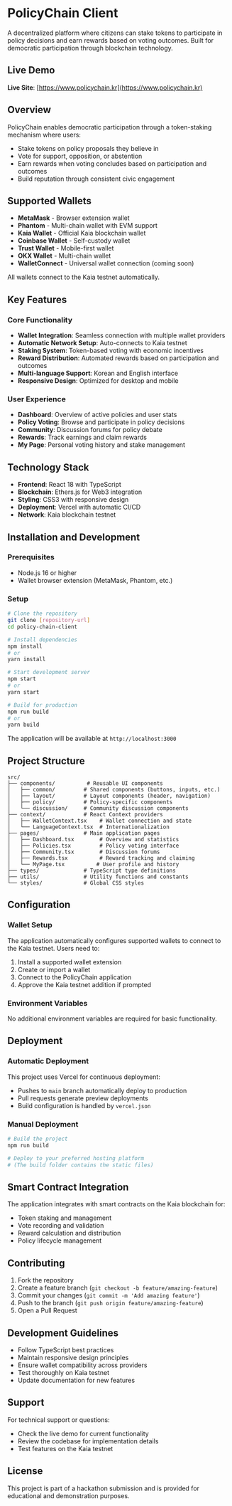 # PolicyChain Client
A decentralized platform where citizens can stake tokens to participate in policy decisions and earn rewards based on voting outcomes. Built for democratic participation through blockchain technology.

## Live Demo
**Live Site**: [https://www.policychain.kr](https://www.policychain.kr)

## Overview
PolicyChain enables democratic participation through a token-staking mechanism where users:
- Stake tokens on policy proposals they believe in
- Vote for support, opposition, or abstention
- Earn rewards when voting concludes based on participation and outcomes
- Build reputation through consistent civic engagement

## Supported Wallets
- **MetaMask** - Browser extension wallet
- **Phantom** - Multi-chain wallet with EVM support
- **Kaia Wallet** - Official Kaia blockchain wallet
- **Coinbase Wallet** - Self-custody wallet
- **Trust Wallet** - Mobile-first wallet
- **OKX Wallet** - Multi-chain wallet
- **WalletConnect** - Universal wallet connection (coming soon)

All wallets connect to the Kaia testnet automatically.

## Key Features
### Core Functionality
- **Wallet Integration**: Seamless connection with multiple wallet providers
- **Automatic Network Setup**: Auto-connects to Kaia testnet
- **Staking System**: Token-based voting with economic incentives
- **Reward Distribution**: Automated rewards based on participation and outcomes
- **Multi-language Support**: Korean and English interface
- **Responsive Design**: Optimized for desktop and mobile

### User Experience
- **Dashboard**: Overview of active policies and user stats
- **Policy Voting**: Browse and participate in policy decisions
- **Community**: Discussion forums for policy debate
- **Rewards**: Track earnings and claim rewards
- **My Page**: Personal voting history and stake management

## Technology Stack
- **Frontend**: React 18 with TypeScript
- **Blockchain**: Ethers.js for Web3 integration
- **Styling**: CSS3 with responsive design
- **Deployment**: Vercel with automatic CI/CD
- **Network**: Kaia blockchain testnet

## Installation and Development
### Prerequisites
- Node.js 16 or higher
- Wallet browser extension (MetaMask, Phantom, etc.)

### Setup
```bash
# Clone the repository
git clone [repository-url]
cd policy-chain-client

# Install dependencies
npm install
# or
yarn install

# Start development server
npm start
# or
yarn start

# Build for production
npm run build
# or
yarn build
```

The application will be available at `http://localhost:3000`

## Project Structure
```
src/
├── components/          # Reusable UI components
│   ├── common/         # Shared components (buttons, inputs, etc.)
│   ├── layout/         # Layout components (header, navigation)
│   ├── policy/         # Policy-specific components
│   └── discussion/     # Community discussion components
├── context/            # React Context providers
│   ├── WalletContext.tsx    # Wallet connection and state
│   └── LanguageContext.tsx  # Internationalization
├── pages/              # Main application pages
│   ├── Dashboard.tsx        # Overview and statistics
│   ├── Policies.tsx         # Policy voting interface
│   ├── Community.tsx        # Discussion forums
│   ├── Rewards.tsx          # Reward tracking and claiming
│   └── MyPage.tsx          # User profile and history
├── types/              # TypeScript type definitions
├── utils/              # Utility functions and constants
└── styles/             # Global CSS styles
```

## Configuration
### Wallet Setup
The application automatically configures supported wallets to connect to the Kaia testnet. Users need to:
1. Install a supported wallet extension
2. Create or import a wallet
3. Connect to the PolicyChain application
4. Approve the Kaia testnet addition if prompted

### Environment Variables
No additional environment variables are required for basic functionality.

## Deployment
### Automatic Deployment
This project uses Vercel for continuous deployment:
- Pushes to `main` branch automatically deploy to production
- Pull requests generate preview deployments
- Build configuration is handled by `vercel.json`

### Manual Deployment
```bash
# Build the project
npm run build

# Deploy to your preferred hosting platform
# (The build folder contains the static files)
```

## Smart Contract Integration
The application integrates with smart contracts on the Kaia blockchain for:
- Token staking and management
- Vote recording and validation
- Reward calculation and distribution
- Policy lifecycle management

## Contributing
1. Fork the repository
2. Create a feature branch (`git checkout -b feature/amazing-feature`)
3. Commit your changes (`git commit -m 'Add amazing feature'`)
4. Push to the branch (`git push origin feature/amazing-feature`)
5. Open a Pull Request

## Development Guidelines
- Follow TypeScript best practices
- Maintain responsive design principles
- Ensure wallet compatibility across providers
- Test thoroughly on Kaia testnet
- Update documentation for new features

## Support
For technical support or questions:
- Check the live demo for current functionality
- Review the codebase for implementation details
- Test features on the Kaia testnet

## License
This project is part of a hackathon submission and is provided for educational and demonstration purposes.
